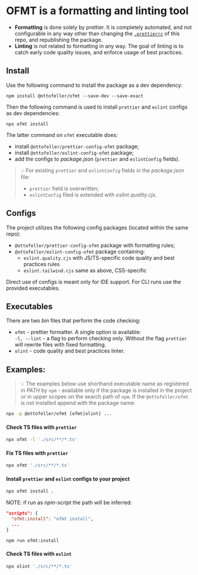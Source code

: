 # OFMT is a formatting and linting tool

* **Formatting** is done solely by prettier. It is completely automated, and not configurable in any way other than changing the [`.prettierrc`](https://github.com/quesabe/ofmt/blob/add-readme/package.json) of this repo, and republishing the package.
* **Linting** is not related to formatting in any way. The goal of linting is to catch early code quality issues, and enforce usage of best practices.

## Install

Use the following command to install the package as a dev dependency:
```shell
npm install @ottofeller/ofmt --save-dev --save-exact
```

Then the following command is used to install `prettier` and `eslint` configs as dev dependencies:
```shell
npx ofmt install
```

The latter command on `ofmt` executable does:
- install `@ottofeller/prettier-config-ofmt` package;
- install `@ottofeller/eslint-config-ofmt` package;
- add the configs to _package.json_ (`prettier` and `eslintConfig` fields).

> 💡 For existing `prettier` and `eslintConfig` fields in the _package.json_ file:
> - `prettier` field is overwritten;
> - `eslintConfig` filed is extended with _eslint.quality.cjs_.

## Configs

The project utilizes the following config packages (located within the same repo):
- `@ottofeller/prettier-config-ofmt` package with formatting rules;
- `@ottofeller/eslint-config-ofmt` package containing:
  - `eslint.quality.cjs` with JS/TS-specific code quality and best practices rules
  - `eslint.tailwind.cjs` same as above, CSS-specific

Direct use of configs is meant only for IDE support. For CLI runs use the provided executables.

## Executables

There are two _bin_ files that perform the code checking:
- `ofmt` - prettier formatter. A single option is available:\
  `-l, --lint` - a flag to perform checking only. Without the flag `prettier` will rewrite files with fixed formatting.
- `olint` - code quality and best practices linter.

## Examples:

> 💡 The examples below use shorthand executable name as registered in _PATH_ by `npm` - available only if the package is installed in the project or in upper scopes on the search path of `npm`. If the `@ottofeller/ofmt` is not installed append with the package name:
```bash
npx -p @ottofeller/ofmt [ofmt|olint] ...
```

#### Check TS files with `prettier`
```bash
npx ofmt -l './src/**/*.ts'
```

#### Fix TS files with `prettier`
```bash
npx ofmt './src/**/*.ts'
```

#### Install `prettier` and `eslint` configs to your project
```bash
npx ofmt install .
```
NOTE: if run as _npm-script_ the path will be inferred:
```json
"scripts": {
  "ofmt:install": "ofmt install",
  ...
}
```
```bash
npm run ofmt:install
```

#### Check TS files with `eslint`
```bash
npx olint './src/**/*.ts'
```

